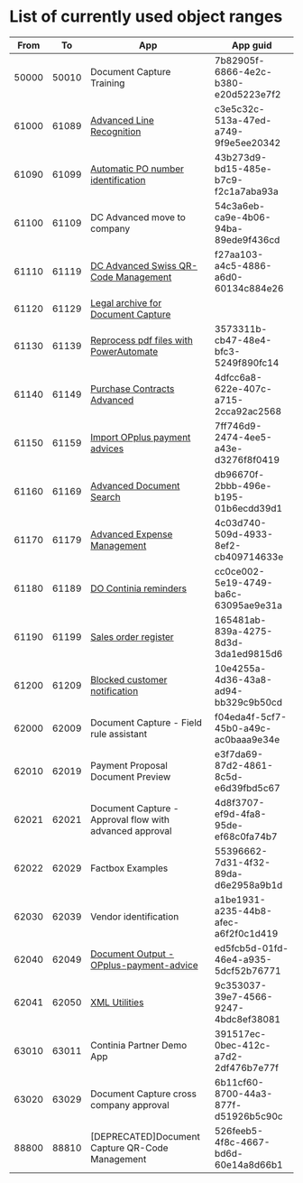 # List of currently used object ranges #

|From|To|App|App guid|
|---|---|---|---|
|50000|50010|Document Capture Training|7b82905f-6866-4e2c-b380-e20d5223e7f2|
|61000|61089|[Advanced Line Recognition](https://github.com/document-capture/Advanced-Line-Recognition/)|c3e5c32c-513a-47ed-a749-9f9e5ee20342|
|61090|61099|[Automatic PO number identification](https://github.com/document-capture/Automatic-PO-number-identification)|43b273d9-bd15-485e-b7c9-f2c1a7aba93a|
|61100|61109|DC Advanced move to company|54c3a6eb-ca9e-4b06-94ba-89ede9f436cd|
|61110|61119|[DC Advanced Swiss QR-Code Management](https://github.com/document-capture/swiss-qr-code)|f27aa103-a4c5-4886-a6d0-60134c884e26|
|61120|61129|[Legal archive for Document Capture](https://github.com/document-capture/legal-archive)|
|61130|61139|[Reprocess pdf files with PowerAutomate](https://github.com/document-capture/reprocess-pdf-with-powerautomate)|3573311b-cb47-48e4-bfc3-5249f890fc14|
|61140|61149|[Purchase Contracts Advanced](https://github.com/document-capture/purchase-contracts-advanced)|4dfcc6a8-622e-407c-a715-2cca92ac2568|
|61150|61159|[Import OPplus payment advices](https://github.com/document-capture/Import-OPplus-payment-advices)|7ff746d9-2474-4ee5-a43e-d3276f8f0419|
|61160|61169|[Advanced Document Search](https://github.com/document-capture/advanced-document-search)|db96670f-2bbb-496e-b195-01b6ecdd39d1|
|61170|61179|[Advanced Expense Management](https://github.com/continia-dach/advanced-expense-management)|4c03d740-509d-4933-8ef2-cb409714633e|
|61180|61189|[DO Continia reminders](https://github.com/document-output/continia-reminders)|cc0ce002-5e19-4749-ba6c-63095ae9e31a|
|61190|61199|[Sales order register](https://github.com/document-capture/sales-order-register)|165481ab-839a-4275-8d3d-3da1ed9815d6|
|61200|61209|[Blocked customer notification](https://github.com/document-output/blocked-customer-notification)|10e4255a-4d36-43a8-ad94-bb329c9b50cd|
|62000|62009|Document Capture - Field rule assistant|f04eda4f-5cf7-45b0-a49c-ac0baaa9e34e|
|62010|62019|Payment Proposal Document Preview|e3f7da69-87d2-4861-8c5d-e6d39fbd5c67|
|62021|62021|Document Capture - Approval flow with advanced approval|4d8f3707-ef9d-4fa8-95de-ef68c0fa74b7|
|62022|62029|Factbox Examples|55396662-7d31-4f32-89da-d6e2958a9b1d|
|62030|62039|Vendor identification|a1be1931-a235-44b8-afec-a6f2f0c1d419|
|62040|62049|[Document Output - OPplus-payment-advice](https://github.com/document-output/opplus-payment-advice)|ed5fcb5d-01fd-46e4-a935-5dcf52b76771|
|62041|62050|[XML Utilities](https://github.com/document-capture/xml-utilities)|9c353037-39e7-4566-9247-4bdc8ef38081|
|63010|63011|Continia Partner Demo App|391517ec-0bec-412c-a7d2-2df476b7e77f|
|63020|63029|Document Capture cross company approval|6b11cf60-8700-44a3-877f-d51926b5c90c|
|88800|88810|[DEPRECATED]Document Capture QR-Code Management|526feeb5-4f8c-4667-bd6d-60e14a8d66b1|
